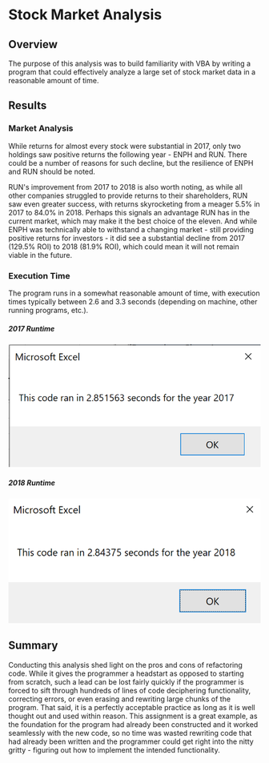 # Stock Market Analysis
## Overview
The purpose of this analysis was to build familiarity with VBA by writing a program that could effectively analyze a large set of stock market data in a reasonable amount of time.

## Results
### Market Analysis
While returns for almost every stock were substantial in 2017, only two holdings saw positive returns the following year - ENPH and RUN. There could be a number of reasons for such decline, but the resilience of ENPH and RUN should be noted. 

RUN's improvement from 2017 to 2018 is also worth noting, as while all other companies struggled to provide returns to their shareholders, RUN saw even greater success, with returns skyrocketing from a meager 5.5% in 2017 to 84.0% in 2018. Perhaps this signals an advantage RUN has in the current market, which may make it the best choice of the eleven. And while ENPH was technically able to withstand a changing market - still providing positive returns for investors - it did see a substantial decline from 2017 (129.5% ROI) to 2018 (81.9% ROI), which could mean it will not remain viable in the future.

### Execution Time
The program runs in a somewhat reasonable amount of time, with execution times typically between 2.6 and 3.3 seconds (depending on machine, other running programs, etc.).

##### 2017 Runtime
![VBA_Challenge_2017](/Resources/VBA_Challenge_2017.png)

##### 2018 Runtime
![VBA_Challenge_2018](/Resources/VBA_Challenge_2018.png)

## Summary
Conducting this analysis shed light on the pros and cons of refactoring code. While it gives the programmer a headstart as opposed to starting from scratch, such a lead can be lost fairly quickly if the programmer is forced to sift through hundreds of lines of code deciphering functionality, correcting errors, or even erasing and rewriting large chunks of the program. That said, it is a perfectly acceptable practice as long as it is well thought out and used within reason. This assignment is a great example, as the foundation for the program had already been constructed and it worked seamlessly with the new code, so no time was wasted rewriting code that had already been written and the programmer could get right into the nitty gritty - figuring out how to implement the intended functionality.
